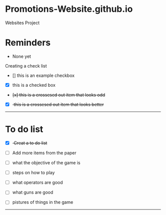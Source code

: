 # Promotions-Website.github.io
Websites Project

# Reminders
- None yet

Creating a check list
- [] this is an example checkbox
- [x] this is a checked box
- <del>[x] this is a crossesed out item that looks odd </del>
- [x] <del> this is a crossesed out item that looks better </del>
---

# To do list
- [x] <del> Creat a to do list </del>
- [ ] Add more items from the paper
- [ ] what the objective of the game is
- [ ] steps on how to play
- [ ] what operators are good
- [ ] what guns are good
- [ ] pistures of things in the game


---
